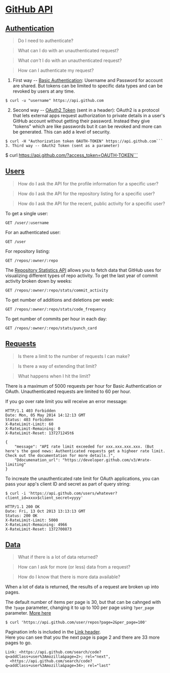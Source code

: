 # [GitHub API](https://developer.github.com/v3/)

## [Authentication](https://developer.github.com/v3/#authentication)

> Do I need to authenticate?

> What can I do with an unauthenticated request?

> What _can't_ I do with an unauthenticated request?

> How can I authenticate my request?

1. First way -- [Basic Authentication](https://developer.github.com/v3/auth/#basic-authentication): Username and Password for account are shared. But tokens can be limited to specific data types and can be revoked by users at any time.
```
$ curl -u "username" https://api.github.com
```
2. Second way -- [OAuth2 Token](https://developer.github.com/v3/oauth/) (sent in a header): OAuth2 is a protocol that lets external apps request authorization to private details in a user's GitHub account without getting their password. Instead they give "tokens" which are like passwords but it can be revoked and more can be generated. This can add a level of security.
```
$ curl -H "Authorization token OAUTH-TOKEN" https://api.github.com```
3. Third way -- OAuth2 Token (sent as a parameter)
```
$ curl https://api.github.com/?access_token=OAUTH-TOKEN```

## [Users](https://developer.github.com/v3/users/)

> How do I ask the API for the profile information for a specific user?

> How do I ask the API for the repository listing for a specific user?

> How do I ask the API for the recent, public activity for a specific user?

To get a single user:
```
GET /user/:username
```
For an authenticated user:
```
GET /user
```
For repository listing:
```
GET /repos/:owner/:repo
```
The [Repository Statistics API](https://developer.github.com/v3/repos/statistics/) allows you to fetch data that GitHub uses for visualizing different types of repo activity.
To get the last year of commit activity broken down by weeks:
```
GET /repos/:owner/:repo/stats/commit_activity
```
To get number of additions and deletions per week:
```
GET /repos/:owner/:repo/stats/code_frequency
```
To get number of commits per hour in each day:
```
GET /repos/:owner/:repo/stats/punch_card
```

## [Requests](https://developer.github.com/v3/#pagination)

>Is there a limit to the number of requests I can make?

>Is there a way of extending that limit?

>What happens when I hit the limit?

There is a maximum of 5000 requests per hour for Basic Authentication or OAuth.  Unauthenticated requests are limited to 60 per hour.  

If you go over rate limit you will receive an error message:
```
HTTP/1.1 403 Forbidden
Date: Mon, 05 May 2014 14:12:13 GMT
Status: 403 Forbidden
X-RateLimit-Limit: 60
X-RateLimit-Remaining: 0
X-RateLimit-Reset: 137271245t6

{
    "message": "API rate limit exceeded for xxx.xxx.xxx.xxx. (But here's the good news: Authenticated requests get a higheer rate limit.  Check out the documentation for more details.)",
    "Ddocumenation_url": "https://developer.github.com/v3/#rate-limiting"
}
```

To increate the unauthenticated rate limit for OAuth applications, you can pass your app's client ID and secret as part of query string:
```
$ curl -i 'https://api.github.com/users/whatever?client_id=xxxx$client_secret=yyyy'

HTTP/1.1 200 OK
Date: Fri, 13 Oct 2013 13:13:13 GMT
Status: 200 OK
X-RateLimit-Limit: 5000
X-RateLimit-Remaining: 4966
X-RateLimit-Reset: 1372700873
```

## [Data](https://developer.github.com/v3/#pagination)

>What if there is a lot of data returned?

>How can I ask for more (or less) data from a request?

>How do I know that there is more data available?

When a lot of data is returned, the results of a request are broken up into pages.

The default number of items per page is 30, but that can be cahnged with the `?page` parameter, changing it to up to 100 per page using `?per_page` parameter. [More here](https://developer.github.com/guides/traversing-with-pagination/)
```
$ curl 'https://api.github.com/user/repos?page=2&per_page=100'
```
Pagination info is included in the [Link header](http://tools.ietf.org/html/rfc5988).  
Here you can see that you the next page is page 2 and there are 33 more pages to go.
```
Link: <https://api.github.com/search/code?q=addClass+user%3Amozilla&page=2>; rel="next",
  <https://api.github.com/search/code?q=addClass+user%3Amozilla&page=34>; rel="last"
```
